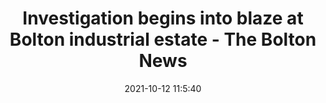 ---
"title": "Investigation begins into blaze at Bolton industrial estate - The Bolton News"
"date": "2021-10-12 11:5:40"
"feed_name": "GOOGLENEWSINDUSTRIAL"
"feed_website": "https://news.google.com/search?q=industrial%2Bincident&hl=en-US&gl=US&ceid=US:en"
"feed_rss": "https://news.google.com/rss/search?q=industrial%2Bincident&hl=en-US&gl=US&ceid=US:en"
"link": "https://www.theboltonnews.co.uk/news/19641373.investigation-begins-blaze-bolton-industrial-estate/"
"source": "{'href': 'https://www.theboltonnews.co.uk', 'title': 'The Bolton News'}"
"file": "_posts/2021-1-1-ea1b6ba609ba75255d2543e8d3459ab8fa41e690.md"
"accident": "1"
"drilling": "0"
"dead": "0"
"injured": "0"
"arrested": "0"
"place": "unknown place"
"where": "unknown site"
"causes": "unknown"
"place_uri": "unknown place"
---